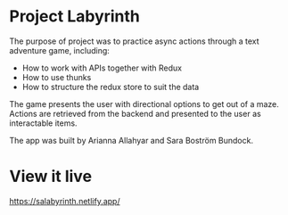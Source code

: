 # Project Labyrinth

The purpose of project was to practice async actions through a text adventure game, including:
- How to work with APIs together with Redux
- How to use thunks
- How to structure the redux store to suit the data

The game presents the user with directional options to get out of a maze. Actions are retrieved from the backend and presented to the user as interactable items.

The app was built by Arianna Allahyar and Sara Boström Bundock. 

# View it live
https://salabyrinth.netlify.app/